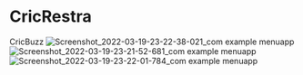 # CricRestra
CricBuzz
![Screenshot_2022-03-19-23-22-38-021_com example menuapp](https://user-images.githubusercontent.com/38399184/159134785-00c899e6-6ed0-4031-af2c-5e790ff46187.png)
![Screenshot_2022-03-19-23-21-52-681_com example menuapp](https://user-images.githubusercontent.com/38399184/159134788-597acf44-1589-4857-a0e2-b9da3f1e263d.png)
![Screenshot_2022-03-19-23-22-01-784_com example menuapp](https://user-images.githubusercontent.com/38399184/159134790-a1614df4-0880-4ec9-8582-143e78a2a5cf.png)

